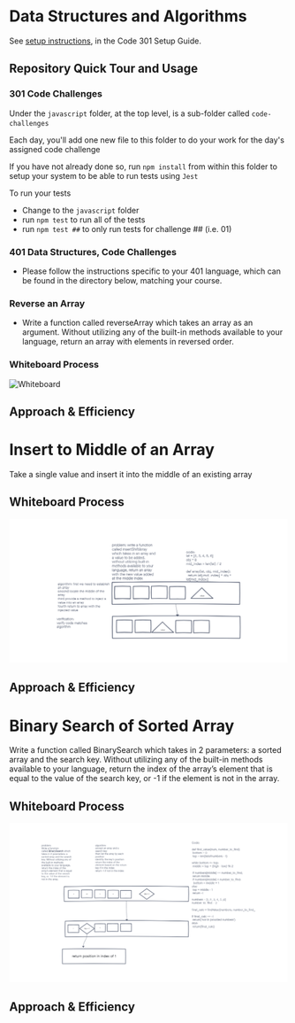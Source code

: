 # Data Structures and Algorithms

See [setup instructions](https://codefellows.github.io/setup-guide/code-301/3-code-challenges), in the Code 301 Setup Guide.

## Repository Quick Tour and Usage

### 301 Code Challenges

Under the `javascript` folder, at the top level, is a sub-folder called `code-challenges`

Each day, you'll add one new file to this folder to do your work for the day's assigned code challenge

If you have not already done so, run `npm install` from within this folder to setup your system to be able to run tests using `Jest`

To run your tests

- Change to the `javascript` folder
- run `npm test` to run all of the tests
- run `npm test ##` to only run tests for challenge ## (i.e. 01)

### 401 Data Structures, Code Challenges

- Please follow the instructions specific to your 401 language, which can be found in the directory below, matching your course.

### Reverse an Array

- Write a function called reverseArray which takes an array as an argument. Without utilizing any of the built-in methods available to your language, return an array with elements in reversed order.

### Whiteboard Process

![Whiteboard](challenge.png)

## Approach & Efficiency
<!-- What approach did you take? Discuss Why. What is the Big O space/time for this approach? -->

# Insert to Middle of an Array
Take a single value and insert it into the middle of an existing array

## Whiteboard Process
![Whiteboard2](challenge2.png)

## Approach & Efficiency
<!-- What approach did you take? Discuss Why. What is the Big O space/time for this approach? -->


# Binary Search of Sorted Array
Write a function called BinarySearch which takes in 2 parameters: a sorted array and the search key. Without utilizing any of the built-in methods available to your language, return the index of the array’s element that is equal to the value of the search key, or -1 if the element is not in the array.

## Whiteboard Process
![whiteboard3](code_challenge3.png)

## Approach & Efficiency
<!-- What approach did you take? Discuss Why. What is the Big O space/time for this approach? -->
